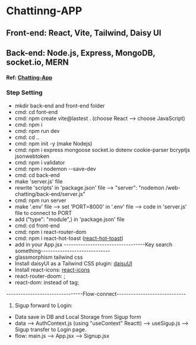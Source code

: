 # Chattinng-APP

## Front-end: React, Vite, Tailwind, Daisy UI
## Back-end: Node.js, Express, MongoDB, socket.io, MERN

#### Ref: [Chatting-App](https://www.youtube.com/watch?v=HwCqsOis894)

### Step Setting
- mkdir back-end and front-end folder
- cmd: cd font-end
- cmd: npm create vite@lastest .
(choose React --> choose JavaScript)
- cmd: npm i
- cmd: npm run dev
- cmd: cd ..
- cmd: npm init -y (make Nodejs)
- cmd: npm i express mongoose socket.io dotenv cookie-parser bcryptjs jsonwebtoken
- cmd: npm i validator
- cmd: npm i nodemon --save-dev
- cmd: cd back-end
- make 'server.js' file
- rewrite 'scripts' in 'package.json' file --> "server": "nodemon /web-chatting/back-end/server.js"
- cmd: npm  run server
- make '.env' file --> set 'PORT=8000' in '.env' file --> code in 'server.js' file to connect to PORT
- add ("type": "module",) in 'package.json' file
- cmd: cd front-end
- cmd: npm i react-router-dom
- cmd: npm i react-hot-toast ([react-hot-toast](https://react-hot-toast.com/))
- add <Toaster/> in your App.jsx
----------------------------------Key search something-----------------------------
- glassmorphism tailwind css
- Install daisyUI as a Tailwind CSS plugin: [daisuUI](https://daisyui.com/docs/install/)
- Install react-icons: [react-icons](https://www.npmjs.com/package/react-icons)
- react-router-doom: <BrowserRouter/>; <Routes>
- react-dom: <Link> instead of <a> tag;


--------------------------------Flow-connect-----------------------------
1. Sigup forward to Login:
- Data save in DB and Local Storage from Sigup form
- data --> AuthContext.js (using "useContext" Reactt) --> useSigup.js --> Sigup transfer to Login page.
- flow: main.js --> App.jsx --> Signup.jsx

